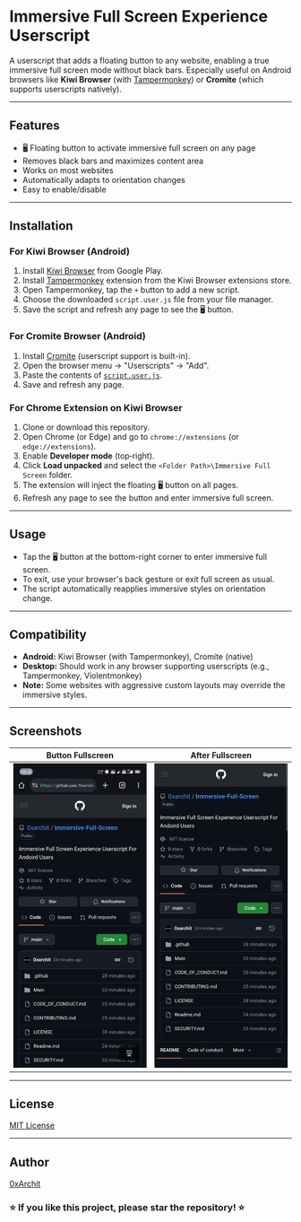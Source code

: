 # Immersive Full Screen Experience Userscript

A userscript that adds a floating button to any website, enabling a true immersive full screen mode without black bars. Especially useful on Android browsers like **Kiwi Browser** (with [Tampermonkey](https://www.tampermonkey.net/)) or **Cromite** (which supports userscripts natively).

---

## Features

- 🖥️ Floating button to activate immersive full screen on any page
- Removes black bars and maximizes content area
- Works on most websites
- Automatically adapts to orientation changes
- Easy to enable/disable

---

## Installation

### For Kiwi Browser (Android)

1. Install [Kiwi Browser](https://play.google.com/store/apps/details?id=com.kiwibrowser.browser) from Google Play.
2. Install [Tampermonkey](https://tampermonkey.net/?browser=kiwi) extension from the Kiwi Browser extensions store.
3. Open Tampermonkey, tap the `+` button to add a new script.
4. Choose the downloaded `script.user.js` file from your file manager. 
5. Save the script and refresh any page to see the 🖥️ button.

### For Cromite Browser (Android)

1. Install [Cromite](https://github.com/uazo/cromite) (userscript support is built-in).
2. Open the browser menu → "Userscripts" → "Add".
3. Paste the contents of [`script.user.js`](./Main/script.user.js).
4. Save and refresh any page.

### For Chrome Extension on Kiwi Browser

1. Clone or download this repository.
2. Open Chrome (or Edge) and go to `chrome://extensions` (or `edge://extensions`).
3. Enable **Developer mode** (top‑right).
4. Click **Load unpacked** and select the `<Folder Path>\Immersive Full Screen` folder.
5. The extension will inject the floating 🖥️ button on all pages.
6. Refresh any page to see the button and enter immersive full screen.

---

## Usage

- Tap the 🖥️ button at the bottom-right corner to enter immersive full screen.
- To exit, use your browser's back gesture or exit full screen as usual.
- The script automatically reapplies immersive styles on orientation change.

---

## Compatibility

- **Android:** Kiwi Browser (with Tampermonkey), Cromite (native)
- **Desktop:** Should work in any browser supporting userscripts (e.g., Tampermonkey, Violentmonkey)
- **Note:** Some websites with aggressive custom layouts may override the immersive styles.

---

## Screenshots

| Button Fullscreen | After Fullscreen |
|:--------------:|:-------------------:|
| ![Before Full Screen](assets/BeforeFullscreen.jpg) | ![After Fullscreen](assets/AfterFullscreen.jpg) |

---

## License

[MIT License](LICENSE)

---

## Author

[0xArchit](https://github.com/0xArchit)

### ⭐ If you like this project, please star the repository! ⭐
